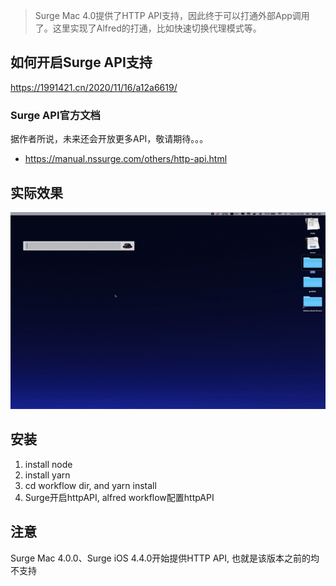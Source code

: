 > Surge Mac 4.0提供了HTTP API支持，因此终于可以打通外部App调用了。这里实现了Alfred的打通，比如快速切换代理模式等。

##  如何开启Surge API支持

https://1991421.cn/2020/11/16/a12a6619/

### Surge API官方文档

据作者所说，未来还会开放更多API，敬请期待。。。

- https://manual.nssurge.com/others/http-api.html

## 实际效果

![](./surge.gif)

## 安装

1. install node
2. install yarn
3. cd workflow dir, and yarn install
4. Surge开启httpAPI, alfred workflow配置httpAPI


## 注意
Surge Mac 4.0.0、Surge iOS 4.4.0开始提供HTTP API, 也就是该版本之前的均不支持

